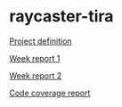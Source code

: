# raycaster-tira

[Project definition](https://github.com/kluopaja/raycaster-tira/blob/master/doc/project_specification.md)

[Week report 1](https://github.com/kluopaja/raycaster-tira/blob/master/doc/week_reports/week1.md)

[Week report 2](https://github.com/kluopaja/raycaster-tira/blob/master/doc/week_reports/week2.md)

[Code coverage report](https://kluopaja.github.io/raycaster-tira/doc/coverage/coverage.html)
